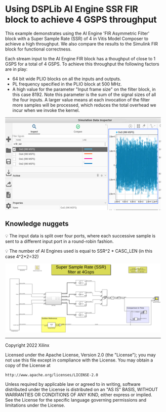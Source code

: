 # Using DSPLib AI Engine SSR FIR block to achieve 4 GSPS throughput

This example demonstrates using the AI Engine 'FIR Asymmetric Filter' block with a Super Sample Rate (SSR) of 4 in Vitis Model Composer to achieve a high throughput. We also compare the results to the Simulink FIR block for functional correctness.

Each stream input to the AI Engine FIR block has a thoughput of close to 1 GSPS for a total of 4 GSPS. To achieve this throughput the following factors are in play:

* 64 bit wide PLIO blocks on all the inputs and outputs.
* PL frequency specified in the PLIO block at 500 MHz.
* A high value for the parameter "Input frame size" on the filter block, in this case 8192. Note this parameter is the sum of the signal sizes of all the four inputs. A larger value means at each invocation of the filter more samples will be processed, which reduces the total overhead we incur when we invoke the kernel. 

<img height="300" src="./Images/throughput.png">


## Knowledge nuggets

:bulb: The input data is split over four ports, where each successive sample is sent to a different input port in a round-robin fashion.

:bulb: The number of AI Engines used is equal to SSR^2 * CASC_LEN (in this case 4^2*2=32)


![](Images/screen_shot.png)



------------
Copyright 2022 Xilinx

Licensed under the Apache License, Version 2.0 (the "License");
you may not use this file except in compliance with the License.
You may obtain a copy of the License at

    http://www.apache.org/licenses/LICENSE-2.0

Unless required by applicable law or agreed to in writing, software
distributed under the License is distributed on an "AS IS" BASIS,
WITHOUT WARRANTIES OR CONDITIONS OF ANY KIND, either express or implied.
See the License for the specific language governing permissions and
limitations under the License.
